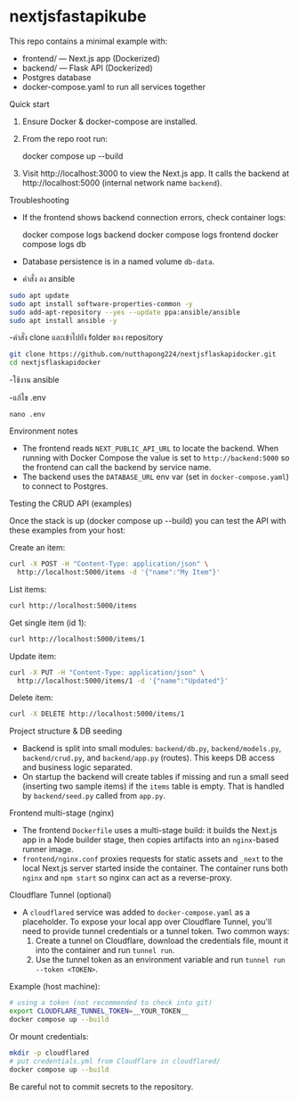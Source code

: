 # nextjsfastapikube

This repo contains a minimal example with:

- frontend/ — Next.js app (Dockerized)
- backend/ — Flask API (Dockerized)
- Postgres database
- docker-compose.yaml to run all services together

Quick start

1. Ensure Docker & docker-compose are installed.
2. From the repo root run:

   docker compose up --build

3. Visit http://localhost:3000 to view the Next.js app. It calls the backend at http://localhost:5000 (internal network name `backend`).

Troubleshooting

- If the frontend shows backend connection errors, check container logs:

  docker compose logs backend
  docker compose logs frontend
  docker compose logs db

- Database persistence is in a named volume `db-data`.

- คำสั่ง ลง ansible
```bash
sudo apt update
sudo apt install software-properties-common -y
sudo add-apt-repository --yes --update ppa:ansible/ansible
sudo apt install ansible -y

```
-คำสั่ง clone และเข้าไปยัง folder ของ repository
```bash
git clone https://github.com/nutthapong224/nextjsflaskapidocker.git 
cd nextjsflaskapidocker

```
-ใช้งาน ansible

<!-- ```
ansible-playbook docker-install.yml

``` -->
-แก้ไข .env 
```
nano .env
```
Environment notes

- The frontend reads `NEXT_PUBLIC_API_URL` to locate the backend. When running with Docker Compose the value is set to `http://backend:5000` so the frontend can call the backend by service name.
- The backend uses the `DATABASE_URL` env var (set in `docker-compose.yaml`) to connect to Postgres.

Testing the CRUD API (examples)

Once the stack is up (docker compose up --build) you can test the API with these examples from your host:

Create an item:

```bash
curl -X POST -H "Content-Type: application/json" \
  http://localhost:5000/items -d '{"name":"My Item"}'
```

List items:

```bash
curl http://localhost:5000/items
```

Get single item (id 1):

```bash
curl http://localhost:5000/items/1
```

Update item:

```bash
curl -X PUT -H "Content-Type: application/json" \
  http://localhost:5000/items/1 -d '{"name":"Updated"}'
```

Delete item:

```bash
curl -X DELETE http://localhost:5000/items/1
```

Project structure & DB seeding

- Backend is split into small modules: `backend/db.py`, `backend/models.py`, `backend/crud.py`, and `backend/app.py` (routes). This keeps DB access and business logic separated.
- On startup the backend will create tables if missing and run a small seed (inserting two sample items) if the `items` table is empty. That is handled by `backend/seed.py` called from `app.py`.

Frontend multi-stage (nginx)

- The frontend `Dockerfile` uses a multi-stage build: it builds the Next.js app in a Node builder stage, then copies artifacts into an `nginx`-based runner image.
- `frontend/nginx.conf` proxies requests for static assets and `_next` to the local Next.js server started inside the container. The container runs both `nginx` and `npm start` so nginx can act as a reverse-proxy.

Cloudflare Tunnel (optional)

- A `cloudflared` service was added to `docker-compose.yaml` as a placeholder. To expose your local app over Cloudflare Tunnel, you'll need to provide tunnel credentials or a tunnel token. Two common ways:
  1. Create a tunnel on Cloudflare, download the credentials file, mount it into the container and run `tunnel run`.
  2. Use the tunnel token as an environment variable and run `tunnel run --token <TOKEN>`.

Example (host machine):

```bash
# using a token (not recommended to check into git)
export CLOUDFLARE_TUNNEL_TOKEN=__YOUR_TOKEN__
docker compose up --build
```

Or mount credentials:

```bash
mkdir -p cloudflared
# put credentials.yml from Cloudflare in cloudflared/
docker compose up --build
```

Be careful not to commit secrets to the repository.


